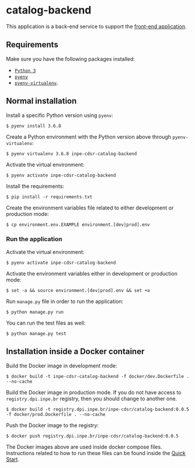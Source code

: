 # catalog-backend

This application is a back-end service to support the [front-end application](https://github.com/inpe-cdsr/catalog-frontend).


## Requirements

Make sure you have the following packages installed:

- [`Python 3`](https://www.python.org/downloads/)
- [`pyenv`](https://github.com/pyenv/pyenv#basic-github-checkout)
- [`pyenv-virtualenv`](https://github.com/pyenv/pyenv-virtualenv#installing-as-a-pyenv-plugin).


## Normal installation

Install a specific Python version using `pyenv`:

```
$ pyenv install 3.6.8
```

Create a Python environment with the Python version above through `pyenv-virtualenv`:

```
$ pyenv virtualenv 3.6.8 inpe-cdsr-catalog-backend
```

Activate the virtual environment:

```
$ pyenv activate inpe-cdsr-catalog-backend
```

Install the requirements:

```
$ pip install -r requirements.txt
```

Create the environment variables file related to either development or production mode:

```
$ cp environment.env.EXAMPLE environment.[dev|prod].env
```


### Run the application

Activate the virtual environment:

```
$ pyenv activate inpe-cdsr-catalog-backend
```

Activate the environment variables either in development or production mode:

```
$ set -a && source environment.[dev|prod].env && set +a
```

Run `manage.py` file in order to run the application:

```
$ python manage.py run
```

You can run the test files as well:

```
$ python manage.py test
```


## Installation inside a Docker container

Build the Docker image in development mode:

```
$ docker build -t inpe-cdsr-catalog-backend -f docker/dev.Dockerfile . --no-cache
```

Build the Docker image in production mode. If you do not have access to `registry.dpi.inpe.br` registry, then you should change to another one.

```
$ docker build -t registry.dpi.inpe.br/inpe-cdsr/catalog-backend:0.0.5 -f docker/prod.Dockerfile . --no-cache
```

Push the Docker image to the registry:

```
$ docker push registry.dpi.inpe.br/inpe-cdsr/catalog-backend:0.0.5
```

The Docker images above are used inside docker compose files. Instructions related to how to run these files can be found inside the [Quick Start](https://github.com/inpe-cdsr/catalog/blob/master/quick-start.md).
